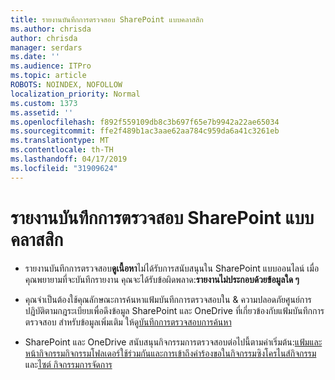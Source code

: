 ```yaml
---
title: รายงานบันทึกการตรวจสอบ SharePoint แบบคลาสสิก
ms.author: chrisda
author: chrisda
manager: serdars
ms.date: ''
ms.audience: ITPro
ms.topic: article
ROBOTS: NOINDEX, NOFOLLOW
localization_priority: Normal
ms.custom: 1373
ms.assetid: ''
ms.openlocfilehash: f892f559109db8c3b697f65e7b9942a22ae65034
ms.sourcegitcommit: ffe2f489b1ac3aae62aa784c959da6a41c3261eb
ms.translationtype: MT
ms.contentlocale: th-TH
ms.lasthandoff: 04/17/2019
ms.locfileid: "31909624"
---
```

# <a name="classic-sharepoint-audit-log-reports"></a>รายงานบันทึกการตรวจสอบ SharePoint แบบคลาสสิก

- รายงานบันทึกการตรวจสอบ**ดูเนื้อหา**ไม่ได้รับการสนับสนุนใน SharePoint แบบออนไลน์ เมื่อคุณพยายามที่จะบันทึกรายงาน คุณจะได้รับข้อผิดพลาด:**รายงานไม่ประกอบด้วยข้อมูลใด ๆ**

- คุณจำเป็นต้องใช้คุณลักษณะการค้นหาแฟ้มบันทึกการตรวจสอบใน & ความปลอดภัยศูนย์การปฏิบัติตามกฎระเบียบเพื่อดึงข้อมูล SharePoint และ OneDrive ที่เกี่ยวข้องกับแฟ้มบันทึกการตรวจสอบ สำหรับข้อมูลเพิ่มเติม ให้ดู[บันทึกการตรวจสอบการค้นหา](https://docs.microsoft.com/office365/securitycompliance/search-the-audit-log-in-security-and-compliance#search-the-audit-log)

- SharePoint และ OneDrive สนับสนุนกิจกรรมการตรวจสอบต่อไปนี้ตามค่าเริ่มต้น:[แฟ้มและหน้ากิจกรรม](https://docs.microsoft.com/office365/securitycompliance/search-the-audit-log-in-security-and-compliance#file-and-page-activities)[กิจกรรมโฟลเดอร์](https://docs.microsoft.com/office365/securitycompliance/search-the-audit-log-in-security-and-compliance#folder-activities)[ใช้ร่วมกันและการเข้าถึงคำร้องขอในกิจกรรม](https://docs.microsoft.com/office365/securitycompliance/search-the-audit-log-in-security-and-compliance#sharing-and-access-request-activities)[ซิงโครไนส์กิจกรรม](https://docs.microsoft.com/office365/securitycompliance/search-the-audit-log-in-security-and-compliance#synchronization-activities)และ[ไซต์ กิจกรรมการจัดการ](https://docs.microsoft.com/office365/securitycompliance/search-the-audit-log-in-security-and-compliance#site-administration-activities)
